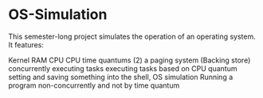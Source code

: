 # OS-Simulation

This semester-long project simulates the operation of an operating system. It features:

Kernel
RAM
CPU
CPU time quantums (2)
a paging system (Backing store)
concurrently executing tasks
executing tasks based on CPU quantum
setting and saving something into the shell, OS simulation 
Running a program non-concurrently and not by time quantum

